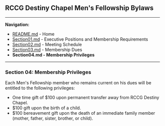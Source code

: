 ## RCCG Destiny Chapel Men's Fellowship Bylaws
___________________________________________________________________________________________________________________
**Navigation:**
- [README.md](README.md) - Home
- [Section01.md](Section01.md) - Executive Positions and Membership Requirements
- [Section02.md](Section02.md) - Meeting Schedule
- [Section03.md](Section03.md) - Membership Dues
- **Section04.md - Membership Privileges**

___________________________________________________________________________________________________________________
### Section 04: Membership Privileges

Each Men's Fellowship member who remains current on his dues will be entitled to the following privileges:
- One time gift of $100 upon permanent transfer away from RCCG Destiny Chapel.
- $100 gift upon the birth of a child.
- $100 bereavement gift upon the death of an immediate family member (mother, father, sister, brother, or child).
